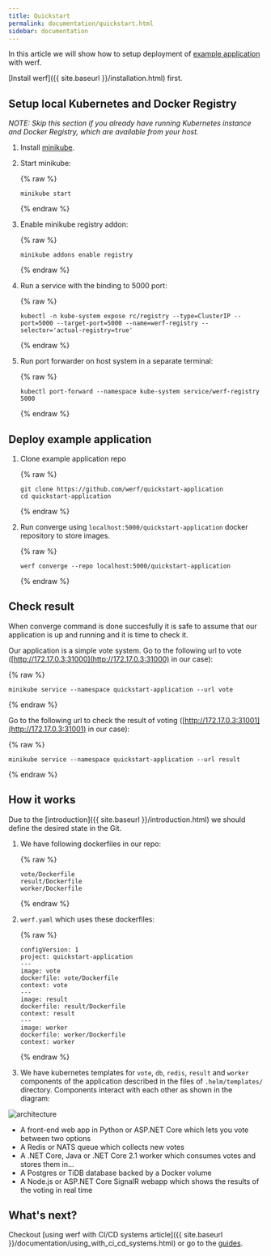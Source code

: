 ```yaml
---
title: Quickstart
permalink: documentation/quickstart.html
sidebar: documentation
---
```


In this article we will show how to setup deployment of [example application](https://github.com/werf/quickstart-application) with werf.

[Install werf]({{ site.baseurl }}/installation.html) first.

## Setup local Kubernetes and Docker Registry

_NOTE: Skip this section if you already have running Kubernetes instance and Docker Registry, which are available from your host._

 1. Install [minikube](https://github.com/kubernetes/minikube#installation).
 2. Start minikube:

    {% raw %}
    ```shell
    minikube start
    ```
    {% endraw %}

 3. Enable minikube registry addon:

    {% raw %}
    ```shell
    minikube addons enable registry
    ```
    {% endraw %}

 4. Run a service with the binding to 5000 port:

    {% raw %}
    ```shell
    kubectl -n kube-system expose rc/registry --type=ClusterIP --port=5000 --target-port=5000 --name=werf-registry --selector='actual-registry=true'
    ```
    {% endraw %}

 5. Run port forwarder on host system in a separate terminal:

    {% raw %}
    ```shell
    kubectl port-forward --namespace kube-system service/werf-registry 5000
    ```
    {% endraw %}

## Deploy example application

 1. Clone example application repo

    {% raw %}
    ```shell
    git clone https://github.com/werf/quickstart-application
    cd quickstart-application
    ```
    {% endraw %}

 2. Run converge using `localhost:5000/quickstart-application` docker repository to store images.

    {% raw %}
    ```shell
    werf converge --repo localhost:5000/quickstart-application
    ```
    {% endraw %}

## Check result

When converge command is done succesfully it is safe to assume that our application is up and running and it is time to check it.

Our application is a simple vote system. Go to the following url to vote ([http://172.17.0.3:31000](http://172.17.0.3:31000) in our case):

{% raw %}
```
minikube service --namespace quickstart-application --url vote
```
{% endraw %}

Go to the following url to check the result of voting ([http://172.17.0.3:31001](http://172.17.0.3:31001) in our case):

{% raw %}
```
minikube service --namespace quickstart-application --url result
```
{% endraw %}

## How it works

Due to the [introduction]({{ site.baseurl }}/introduction.html) we should define the desired state in the Git.

 1. We have following dockerfiles in our repo:

    {% raw %}
    ```
    vote/Dockerfile
    result/Dockerfile
    worker/Dockerfile
    ```
    {% endraw %}

 2. `werf.yaml` which uses these dockerfiles:

    {% raw %}
    ```
    configVersion: 1
    project: quickstart-application
    ---
    image: vote
    dockerfile: vote/Dockerfile
    context: vote
    ---
    image: result
    dockerfile: result/Dockerfile
    context: result
    ---
    image: worker
    dockerfile: worker/Dockerfile
    context: worker
    ```
    {% endraw %}

 3. We have kubernetes templates for `vote`, `db`, `redis`, `result` and `worker` components of the application described in the files of `.helm/templates/` directory. Components interact with each other as shown in the diagram:

  ![architecture](https://raw.githubusercontent.com/werf/quickstart-application/master/architecture.png)

   - A front-end web app in Python or ASP.NET Core which lets you vote between two options
   - A Redis or NATS queue which collects new votes
   - A .NET Core, Java or .NET Core 2.1 worker which consumes votes and stores them in…
   - A Postgres or TiDB database backed by a Docker volume
   - A Node.js or ASP.NET Core SignalR webapp which shows the results of the voting in real time

## What's next?

Checkout [using werf with CI/CD systems article]({{ site.baseurl }}/documentation/using_with_ci_cd_systems.html) or go to the [guides](https://ru.werf.io/applications_guide_ru).

